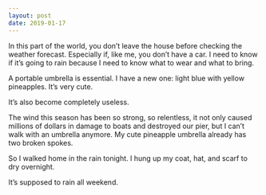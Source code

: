 ```yaml
---
layout: post
date: 2019-01-17
---
```


In this part of the world, you don’t leave the house before checking the weather forecast. Especially if, like me, you don’t have a car. I need to know if it’s going to rain because I need to know what to wear and what to bring. 

A portable umbrella is essential. I have a new one: light blue with yellow pineapples. It’s very cute. 

It’s also become completely useless. 

The wind this season has been so strong, so relentless, it not only caused millions of dollars in damage to boats and destroyed our pier, but I can’t walk with an umbrella anymore. My cute pineapple umbrella already has two broken spokes. 

So I walked home in the rain tonight. I hung up my coat, hat, and scarf to dry overnight. 

It’s supposed to rain all weekend. 
